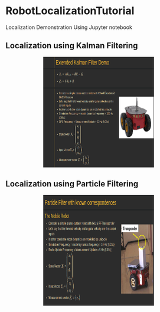 # RobotLocalizationTutorial
Localization Demonstration Using Jupyter notebook

## Localization using Kalman Filtering
<p align="center">
  <img src="/images/KalmanFilterDemo.png" width="300" height="300" alt="Localization using Kalman Filter"/>
</p>

## Localization using Particle Filtering
<p align="center">
  <img src="/images/ParticleFilterDemo.png" width="300" height="300" alt="Localization using Particle Filter"/>
</p>
